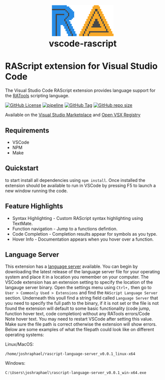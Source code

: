 # <p align="center">![ra](assets/ra_big.png "Retro Achievements VSCode")<br>vscode-rascript</p>

# RAScript extension for Visual Studio Code

The Visual Studio Code RAScript extension provides language support for the [RATools](https://github.com/Jamiras/RATools) scripting language.

[![GitHub License](https://img.shields.io/github/license/joshraphael/vscode-rascript)](https://github.com/joshraphael/vscode-rascript/blob/main/LICENSE)
[![pipeline](https://github.com/joshraphael/vscode-rascript/actions/workflows/publish.yaml/badge.svg)](https://github.com/joshraphael/vscode-rascript/actions/workflows/publish.yaml)
[![GitHub Tag](https://img.shields.io/github/v/tag/joshraphael/vscode-rascript)](https://github.com/joshraphael/vscode-rascript/tags)
[![GitHub repo size](https://img.shields.io/github/repo-size/joshraphael/vscode-rascript)](https://github.com/joshraphael/vscode-rascript/archive/main.zip)

Available on the [Visual Studio Marketplace](https://marketplace.visualstudio.com/items?itemName=joshraphael.rascript) and [Open VSX Registry](https://open-vsx.org/extension/joshraphael/rascript)

## Requirements
- VSCode
- NPM
- Make

## Quickstart
to start install all dependencies using `npm install`. Once installed the extension should be available to run in VSCode by pressing F5 to launch a new window running the code.

## Feature Highlights
- Syntax Highlighting - Custom RAScript syntax highlighting using TextMate.
- Function navigation - Jump to a functions defintion.
- Code Completion - Completion results appear for symbols as you type.
- Hover Info - Documentation appears when you hover over a function.

## Language Server
This extension has a [language server](https://github.com/joshraphael/rascript-language-server) available. You can begin by downloading the latest release of the language server file for your operating system and place it in a location you remember on your computer. The VSCode extension has an extension setting to specify the location of the langauge server binary. Open the settings menu using `Ctrl+,` then go to `User > Commonly Used > Extensions` and find the `RAScript Language Server` section. Underneath this youll find a string field called `Language Server` that you need to specify the full path to the binary, if it is not set or the file is not found the extension will default to some basic functionality (code jump, function hover text, code completion) without any RATools errors/Code Note hover text. You may need to restart VSCode after setting this value. Make sure the file path is correct otherwise the extension will show errors. Below are some examples of what the filepath could look like on different operating systems:

Linux/MacOS:
```text
/home/joshraphael/rascript-language-server_v0.0.1_linux-x64
```

Windows:
```text
C:\Users\joshraphael\rascript-language-server_v0.0.1_win-x64.exe
```
